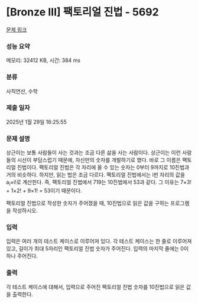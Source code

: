 # [Bronze III] 팩토리얼 진법 - 5692 

[문제 링크](https://www.acmicpc.net/problem/5692) 

### 성능 요약

메모리: 32412 KB, 시간: 384 ms

### 분류

사칙연산, 수학

### 제출 일자

2025년 1월 29일 16:25:55

### 문제 설명

<p>상근이는 보통 사람들이 사는 것과는 조금 다른 삶을 사는 사람이다. 상근이는 이런 사람들의 시선이 부담스럽기 때문에, 자신만의 숫자를 개발하기로 했다. 바로 그 이름은 팩토리얼 진법이다. 팩토리얼 진법은 각 자리에 올 수 있는 숫자는 0부터 9까지로 10진법과 거의 비슷하다. 하지만, 읽는 법은 조금 다르다. 팩토리얼 진법에서는 i번 자리의 값을 a<sub>i</sub>×i!로 계산한다. 즉, 팩토리얼 진법에서 719는 10진법에서 53과 같다. 그 이유는 7×3! + 1×2! + 9×1! = 53이기 때문이다.</p>

<p>팩토리얼 진법으로 작성한 숫자가 주어졌을 때, 10진법으로 읽은 값을 구하는 프로그램을 작성하시오. </p>

### 입력 

 <p>입력은 여러 개의 테스트 케이스로 이루어져 있다. 각 테스트 케이스는 한 줄로 이루어져 있고, 길이가 최대 5자리인 팩토리얼 진법 숫자가 주어진다. 입력의 마지막 줄에는 0이 하나 주어진다.</p>

### 출력 

 <p>각 테스트 케이스에 대해서, 입력으로 주어진 팩토리얼 진법 숫자를 10진법으로 읽은 값을 출력한다.</p>

